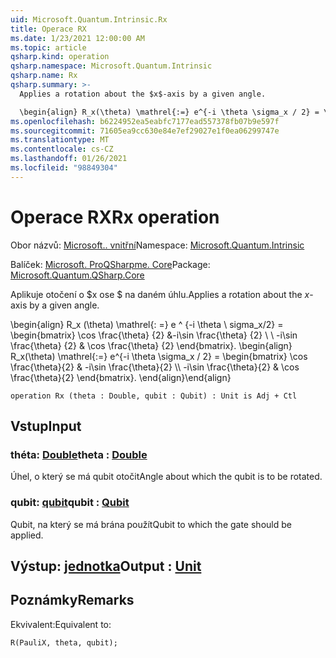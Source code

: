 ```yaml
---
uid: Microsoft.Quantum.Intrinsic.Rx
title: Operace RX
ms.date: 1/23/2021 12:00:00 AM
ms.topic: article
qsharp.kind: operation
qsharp.namespace: Microsoft.Quantum.Intrinsic
qsharp.name: Rx
qsharp.summary: >-
  Applies a rotation about the $x$-axis by a given angle.

  \begin{align} R_x(\theta) \mathrel{:=} e^{-i \theta \sigma_x / 2} = \begin{bmatrix} \cos \frac{\theta}{2} & -i\sin \frac{\theta}{2}  \\\\ -i\sin \frac{\theta}{2} & \cos \frac{\theta}{2} \end{bmatrix}. \end{align}
ms.openlocfilehash: b6224952ea5eabfc7177ead557378fb07b9e597f
ms.sourcegitcommit: 71605ea9cc630e84e7ef29027e1f0ea06299747e
ms.translationtype: MT
ms.contentlocale: cs-CZ
ms.lasthandoff: 01/26/2021
ms.locfileid: "98849304"
---
```

# <a name="rx-operation"></a><span data-ttu-id="fe170-102">Operace RX</span><span class="sxs-lookup"><span data-stu-id="fe170-102">Rx operation</span></span>

<span data-ttu-id="fe170-103">Obor názvů: [Microsoft.. vnitřní](xref:Microsoft.Quantum.Intrinsic)</span><span class="sxs-lookup"><span data-stu-id="fe170-103">Namespace: [Microsoft.Quantum.Intrinsic](xref:Microsoft.Quantum.Intrinsic)</span></span>

<span data-ttu-id="fe170-104">Balíček: [Microsoft. ProQSharpme. Core](https://nuget.org/packages/Microsoft.Quantum.QSharp.Core)</span><span class="sxs-lookup"><span data-stu-id="fe170-104">Package: [Microsoft.Quantum.QSharp.Core](https://nuget.org/packages/Microsoft.Quantum.QSharp.Core)</span></span>


<span data-ttu-id="fe170-105">Aplikuje otočení o $x ose $ na daném úhlu.</span><span class="sxs-lookup"><span data-stu-id="fe170-105">Applies a rotation about the $x$-axis by a given angle.</span></span>

<span data-ttu-id="fe170-106">\begin{align} R_x (\theta) \mathrel{: =} e ^ {-i \theta \ sigma_x/2} = \begin{bmatrix} \cos \frac{\theta} {2} &-i\sin \frac{\theta} {2} \\ \\ -i\sin \frac{\theta} {2} & \cos \frac{\theta} {2} \end{bmatrix}.  </span><span class="sxs-lookup"><span data-stu-id="fe170-106">\begin{align} R_x(\theta) \mathrel{:=} e^{-i \theta \sigma_x / 2} = \begin{bmatrix} \cos \frac{\theta}{2} & -i\sin \frac{\theta}{2}  \\\\ -i\sin \frac{\theta}{2} & \cos \frac{\theta}{2} \end{bmatrix}.</span></span>
<span data-ttu-id="fe170-107">\end{align}</span><span class="sxs-lookup"><span data-stu-id="fe170-107">\end{align}</span></span>

```qsharp
operation Rx (theta : Double, qubit : Qubit) : Unit is Adj + Ctl
```


## <a name="input"></a><span data-ttu-id="fe170-108">Vstup</span><span class="sxs-lookup"><span data-stu-id="fe170-108">Input</span></span>

### <a name="theta--double"></a><span data-ttu-id="fe170-109">théta: [Double](xref:microsoft.quantum.lang-ref.double)</span><span class="sxs-lookup"><span data-stu-id="fe170-109">theta : [Double](xref:microsoft.quantum.lang-ref.double)</span></span>

<span data-ttu-id="fe170-110">Úhel, o který se má qubit otočit</span><span class="sxs-lookup"><span data-stu-id="fe170-110">Angle about which the qubit is to be rotated.</span></span>


### <a name="qubit--qubit"></a><span data-ttu-id="fe170-111">qubit: [qubit](xref:microsoft.quantum.lang-ref.qubit)</span><span class="sxs-lookup"><span data-stu-id="fe170-111">qubit : [Qubit](xref:microsoft.quantum.lang-ref.qubit)</span></span>

<span data-ttu-id="fe170-112">Qubit, na který se má brána použít</span><span class="sxs-lookup"><span data-stu-id="fe170-112">Qubit to which the gate should be applied.</span></span>



## <a name="output--unit"></a><span data-ttu-id="fe170-113">Výstup: [jednotka](xref:microsoft.quantum.lang-ref.unit)</span><span class="sxs-lookup"><span data-stu-id="fe170-113">Output : [Unit](xref:microsoft.quantum.lang-ref.unit)</span></span>



## <a name="remarks"></a><span data-ttu-id="fe170-114">Poznámky</span><span class="sxs-lookup"><span data-stu-id="fe170-114">Remarks</span></span>

<span data-ttu-id="fe170-115">Ekvivalent:</span><span class="sxs-lookup"><span data-stu-id="fe170-115">Equivalent to:</span></span>

```qsharp
R(PauliX, theta, qubit);
```